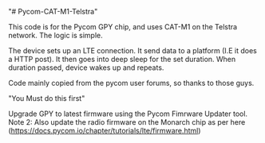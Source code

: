 "# Pycom-CAT-M1-Telstra" 


This code is for the Pycom GPY chip, and uses CAT-M1 on the Telstra network. The logic is simple.

The device sets up an LTE connection.
It send data to a platform (I.E it does a HTTP post).
It then goes into deep sleep for the set duration.
When duration passed, device wakes up and repeats. 

Code mainly copied from the pycom user forums, so thanks to those guys. 


"You Must do this first"

Upgrade GPY to latest firmware using the Pycom Fimrware Updater tool. 
Note 2:
Also update the radio firmware on the Monarch chip as per here (https://docs.pycom.io/chapter/tutorials/lte/firmware.html)
